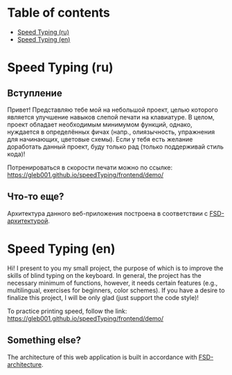 # Table of contents

* [Speed Typing (ru)](#snake_typescript-ru)
* [Speed Typing (en)](#speed-typing-en)

# Speed Typing (ru)

## Вступление
Привет! Представляю тебе мой на небольшой проект, целью которого является улучшение
навыков слепой печати на клавиатуре. В целом, проект обладает необходимым минимумом
функций, однако, нуждается в определённых фичах (напр., олиязычность, упражнения
для начинающих, цветовые схемы). Если у тебя есть желание доработать данный проект, 
буду только рад (только поддерживай стиль кода)!

Потренироваться в скорости печати можно по ссылке: https://gleb001.github.io/speedTyping/frontend/demo/

## Что-то еще?
Архитектура данного веб-приложения построена в соответствии с
[FSD-архитектурой](https://feature-sliced.design/ru/).

# Speed Typing (en)
Hi! I present to you my small project, the purpose of which is to improve
the skills of blind typing on the keyboard. In general, the project has the necessary
minimum of functions, however, it needs certain features (e.g., multilingual, exercises
for beginners, color schemes). If you have a desire to finalize this project, 
I will be only glad (just support the code style)!

To practice printing speed, follow the link: https://gleb001.github.io/speedTyping/frontend/demo/

## Something else?
The architecture of this web application is built in accordance with
[FSD-architecture](https://feature-sliced.design/).
